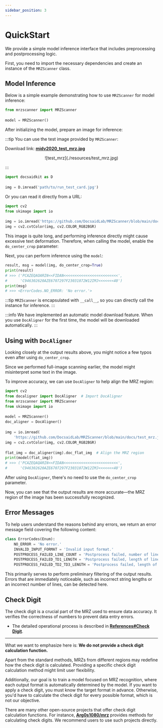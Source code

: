 ```yaml
---
sidebar_position: 3
---
```


# QuickStart

We provide a simple model inference interface that includes preprocessing and postprocessing logic.

First, you need to import the necessary dependencies and create an instance of the `MRZScanner` class.

## Model Inference

Below is a simple example demonstrating how to use `MRZScanner` for model inference:

```python
from mrzscanner import MRZScanner

model = MRZScanner()
```

After initializing the model, prepare an image for inference:

:::tip
You can use the test image provided by `MRZScanner`:

Download link: [**midv2020_test_mrz.jpg**](https://github.com/DocsaidLab/MRZScanner/blob/main/docs/test_mrz.jpg)

<div align="center">
<figure style={{width: "50%"}}>
![test_mrz](./resources/test_mrz.jpg)
</figure>
</div>
:::

```python
import docsaidkit as D

img = D.imread('path/to/run_test_card.jpg')
```

Or you can read it directly from a URL:

```python
import cv2
from skimage import io

img = io.imread('https://github.com/DocsaidLab/MRZScanner/blob/main/docs/test_mrz.jpg?raw=true')
img = cv2.cvtColor(img, cv2.COLOR_RGB2BGR)
```

This image is quite long, and performing inference directly might cause excessive text deformation. Therefore, when calling the model, enable the `do_center_crop` parameter:

Next, you can perform inference using the `model`:

```python
result, msg = model(img, do_center_crop=True)
print(result)
# >>> ('PCAZEQAOARIN<<FIDAN<<<<<<<<<<<<<<<<<<<<<<<<<',
#      'C946302620AZE6707297F23031072W12IMJ<<<<<<<40')
print(msg)
# >>> <ErrorCodes.NO_ERROR: 'No error.'>
```

:::tip
`MRZScanner` is encapsulated with `__call__`, so you can directly call the instance for inference.
:::

:::info
We have implemented an automatic model download feature. When you use `DocAligner` for the first time, the model will be downloaded automatically.
:::

## Using with `DocAligner`

Looking closely at the output results above, you might notice a few typos even after using `do_center_crop`.

Since we performed full-image scanning earlier, the model might misinterpret some text in the image.

To improve accuracy, we can use `DocAligner` to help align the MRZ region:

```python
import cv2
from docaligner import DocAligner  # Import DocAligner
from mrzscanner import MRZScanner
from skimage import io

model = MRZScanner()
doc_aligner = DocAligner()

img = io.imread(
    'https://github.com/DocsaidLab/MRZScanner/blob/main/docs/test_mrz.jpg?raw=true')
img = cv2.cvtColor(img, cv2.COLOR_RGB2BGR)

flat_img = doc_aligner(img).doc_flat_img  # Align the MRZ region
print(model(flat_img))
# >>> ('PCAZEQAQARIN<<FIDAN<<<<<<<<<<<<<<<<<<<<<<<<<',
#      'C946302620AZE6707297F23031072W12IMJ<<<<<<<40')
```

After using `DocAligner`, there's no need to use the `do_center_crop` parameter.

Now, you can see that the output results are more accurate—the MRZ region of the image has been successfully recognized.

## Error Messages

To help users understand the reasons behind any errors, we return an error message field covering the following content:

```python
class ErrorCodes(Enum):
    NO_ERROR = 'No error.'
    INVALID_INPUT_FORMAT = 'Invalid input format.'
    POSTPROCESS_FAILED_LINE_COUNT = 'Postprocess failed, number of lines not 2 or 3.'
    POSTPROCESS_FAILED_TD1_LENGTH = 'Postprocess failed, length of lines not 30 when `doc_type` is TD1.'
    POSTPROCESS_FAILED_TD2_TD3_LENGTH = 'Postprocess failed, length of lines not 36 or 44 when `doc_type` is TD2 or TD3.'
```

This primarily serves to perform preliminary filtering of the output results. Errors that are immediately noticeable, such as incorrect string lengths or an incorrect number of lines, can be detected here.

## Check Digit

The check digit is a crucial part of the MRZ used to ensure data accuracy. It verifies the correctness of numbers to prevent data entry errors.

- The detailed operational process is described in [**References#Check Digit**](./reference#check-digit).

---

What we want to emphasize here is: **We do not provide a check digit calculation function.**

Apart from the standard methods, MRZs from different regions may redefine how the check digit is calculated. Providing a specific check digit calculation method might limit user flexibility.

Additionally, our goal is to train a model focused on MRZ recognition, where each output format is automatically determined by the model. If you want to apply a check digit, you must know the target format in advance. Otherwise, you'd have to calculate the check digit for every possible format, which is not our objective.

There are many other open-source projects that offer check digit calculation functions. For instance, [**Arg0s1080/mrz**](https://github.com/Arg0s1080/mrz) provides methods for calculating check digits. We recommend users to use such projects directly.
